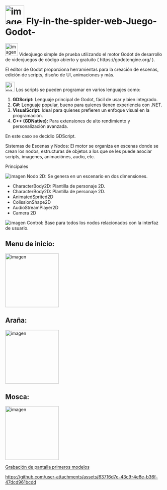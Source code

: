 <h1><img src="https://github.com/user-attachments/assets/1fa6633c-19d2-48ab-b2ad-457f788a08ee" alt="imagen" width="60"/> Fly-in-the-spider-web-Juego-Godot-
 </h1>

<p align="left">
  <img src="https://github.com/user-attachments/assets/699f82e9-3a41-4dbf-bdc0-f78413b78eb9" alt="imagen" width="40"/> Videojuego simple de prueba utilizando el motor Godot de desarrollo de videojuegos de código abierto y gratuito ( https://godotengine.org/ ).
</p>

 
 El editor de Godot proporciona herramientas para la creación de escenas, edición de scripts, diseño de UI, animaciones y más.
 
<p align="left">
  <img src="https://github.com/user-attachments/assets/4e6f6bac-473a-4c5c-973f-53c844f972a1" alt="imagen" width="30"/> Los scripts se pueden programar en varios lenguajes como: 
</p>

 
 <ol>
  <li>
    <strong>GDScript:</strong> Lenguaje principal de Godot, fácil de usar y bien integrado.
  </li>
  <li>
    <strong>C#:</strong> Lenguaje popular, bueno para quienes tienen experiencia con .NET.
  </li>
  <li>
    <strong>VisualScript:</strong> Ideal para quienes prefieren un enfoque visual en la programación.
  </li>
  <li>
    <strong>C++ (GDNative):</strong> Para extensiones de alto rendimiento y personalización avanzada.
  </li>
</ol>


En este caso se decidio GDScript.

Sistemas de Escenas y Nodos: El motor se organiza en escenas donde se crean los nodos, estructuras de objetos a los que se les puede asociar scripts, imagenes, animaciónes, audio, etc. 

Principales


![imagen](https://github.com/user-attachments/assets/8de4b939-1016-42f6-b381-8a068beafd4f) Nodo 2D: Se genera en un escenario en dos dimensiones.
<ul>
  <li> CharacterBody2D: Plantilla de personaje 2D.</li>
  <li>CharacterBody2D: Plantilla de personaje 2D.</li>
  <li>AnimatedSprited2D</li>
  <li>ColissionShape2D</li>
  <li>AudioStreamPlayer2D</li>
  <li>Camera 2D</li>
</ul>

![imagen](https://github.com/user-attachments/assets/bb6c0068-838b-4b63-ad00-ad3379bcfad6) Control: Base para todos los nodos relacionados con la interfaz de usuario.

<h2>Menu de inicio:  </h2>
 <img src="https://github.com/user-attachments/assets/1183e69f-1a17-4bc9-89c8-5a629d249995" alt="imagen" width="170"/> 

<h2>Araña:</h2>

 <img src="https://github.com/user-attachments/assets/5b3fe5f3-ad05-45c0-95ad-2ef9c7c3c336" alt="imagen" width="170"/> 


<h2>Mosca: </h2>
 <img src="https://github.com/user-attachments/assets/4893188b-183a-4800-828b-93a4e164420e" alt="imagen" width="170"/>



[Grabación de pantalla primeros modelos](https://github.com/user-attachments/assets/1719485c-1b15-4a38-bd3c-e42635c68205)


https://github.com/user-attachments/assets/63716d7e-43c9-4e8e-b36f-47dcd961bcdd



